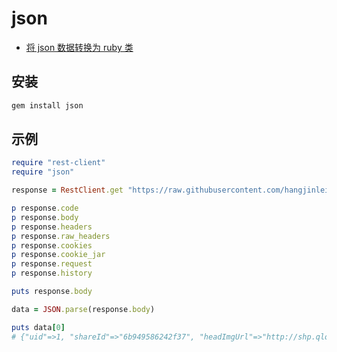 # json

- [将 json 数据转换为 ruby 类](https://jsonformatter.org/json-to-ruby)

## 安装

```bash
gem install json
```

## 示例

```ruby
require "rest-client"
require "json"

response = RestClient.get "https://raw.githubusercontent.com/hangjinlei/hangjinlei.github.io/data/apps/kgmusic/Singers.json"

p response.code
p response.body
p response.headers
p response.raw_headers
p response.cookies
p response.cookie_jar
p response.request
p response.history

puts response.body

data = JSON.parse(response.body)

puts data[0]
# {"uid"=>1, "shareId"=>"6b949586242f37", "headImgUrl"=>"http://shp.qlogo.cn/ttsing/9983120/9983120/100?ts=0", "nickName"=>"朝朝", "singerName"=>"MuaHueRr", "songs"=>[]}
```
